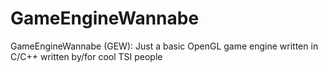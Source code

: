 # GameEngineWannabe
GameEngineWannabe (GEW): Just a basic OpenGL game engine written in C/C++ written by/for cool TSI people
